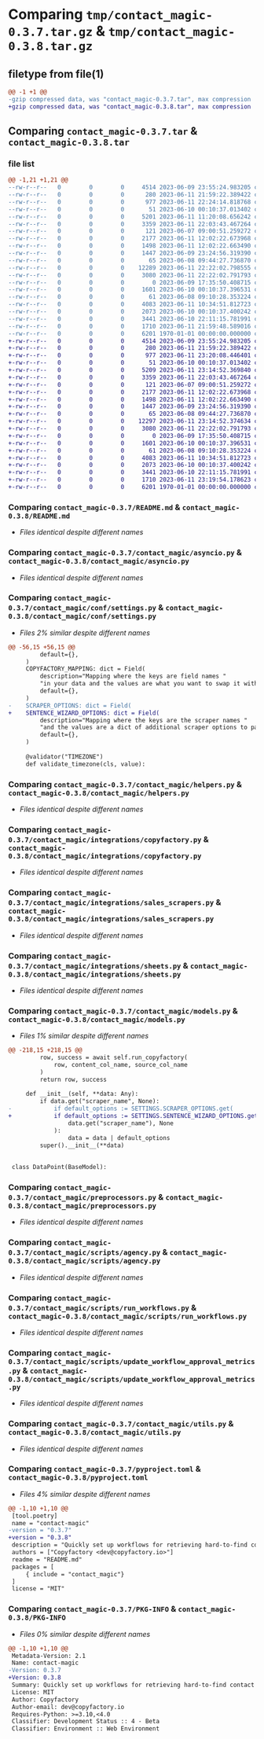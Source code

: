 # Comparing `tmp/contact_magic-0.3.7.tar.gz` & `tmp/contact_magic-0.3.8.tar.gz`

## filetype from file(1)

```diff
@@ -1 +1 @@
-gzip compressed data, was "contact_magic-0.3.7.tar", max compression
+gzip compressed data, was "contact_magic-0.3.8.tar", max compression
```

## Comparing `contact_magic-0.3.7.tar` & `contact_magic-0.3.8.tar`

### file list

```diff
@@ -1,21 +1,21 @@
--rw-r--r--   0        0        0     4514 2023-06-09 23:55:24.983205 contact_magic-0.3.7/README.md
--rw-r--r--   0        0        0      280 2023-06-11 21:59:22.389422 contact_magic-0.3.7/contact_magic/__init__.py
--rw-r--r--   0        0        0      977 2023-06-11 22:24:14.818768 contact_magic-0.3.7/contact_magic/asyncio.py
--rw-r--r--   0        0        0       51 2023-06-10 00:10:37.013402 contact_magic-0.3.7/contact_magic/conf/__init__.py
--rw-r--r--   0        0        0     5201 2023-06-11 11:20:08.656242 contact_magic-0.3.7/contact_magic/conf/settings.py
--rw-r--r--   0        0        0     3359 2023-06-11 22:03:43.467264 contact_magic-0.3.7/contact_magic/helpers.py
--rw-r--r--   0        0        0      121 2023-06-07 09:00:51.259272 contact_magic-0.3.7/contact_magic/integrations/__init__.py
--rw-r--r--   0        0        0     2177 2023-06-11 12:02:22.673968 contact_magic-0.3.7/contact_magic/integrations/copyfactory.py
--rw-r--r--   0        0        0     1498 2023-06-11 12:02:22.663490 contact_magic-0.3.7/contact_magic/integrations/sales_scrapers.py
--rw-r--r--   0        0        0     1447 2023-06-09 23:24:56.319390 contact_magic-0.3.7/contact_magic/integrations/sheets.py
--rw-r--r--   0        0        0       65 2023-06-08 09:44:27.736870 contact_magic-0.3.7/contact_magic/logger.py
--rw-r--r--   0        0        0    12289 2023-06-11 22:22:02.798555 contact_magic-0.3.7/contact_magic/models.py
--rw-r--r--   0        0        0     3080 2023-06-11 22:22:02.791793 contact_magic-0.3.7/contact_magic/preprocessors.py
--rw-r--r--   0        0        0        0 2023-06-09 17:35:50.408715 contact_magic-0.3.7/contact_magic/scripts/__init__.py
--rw-r--r--   0        0        0     1601 2023-06-10 00:10:37.396531 contact_magic-0.3.7/contact_magic/scripts/agency.py
--rw-r--r--   0        0        0       61 2023-06-08 09:10:28.353224 contact_magic-0.3.7/contact_magic/scripts/logger.py
--rw-r--r--   0        0        0     4083 2023-06-11 10:34:51.812723 contact_magic-0.3.7/contact_magic/scripts/run_workflows.py
--rw-r--r--   0        0        0     2073 2023-06-10 00:10:37.400242 contact_magic-0.3.7/contact_magic/scripts/update_workflow_approval_metrics.py
--rw-r--r--   0        0        0     3441 2023-06-10 22:11:15.781991 contact_magic-0.3.7/contact_magic/utils.py
--rw-r--r--   0        0        0     1710 2023-06-11 21:59:48.589016 contact_magic-0.3.7/pyproject.toml
--rw-r--r--   0        0        0     6201 1970-01-01 00:00:00.000000 contact_magic-0.3.7/PKG-INFO
+-rw-r--r--   0        0        0     4514 2023-06-09 23:55:24.983205 contact_magic-0.3.8/README.md
+-rw-r--r--   0        0        0      280 2023-06-11 21:59:22.389422 contact_magic-0.3.8/contact_magic/__init__.py
+-rw-r--r--   0        0        0      977 2023-06-11 23:20:08.446401 contact_magic-0.3.8/contact_magic/asyncio.py
+-rw-r--r--   0        0        0       51 2023-06-10 00:10:37.013402 contact_magic-0.3.8/contact_magic/conf/__init__.py
+-rw-r--r--   0        0        0     5209 2023-06-11 23:14:52.369840 contact_magic-0.3.8/contact_magic/conf/settings.py
+-rw-r--r--   0        0        0     3359 2023-06-11 22:03:43.467264 contact_magic-0.3.8/contact_magic/helpers.py
+-rw-r--r--   0        0        0      121 2023-06-07 09:00:51.259272 contact_magic-0.3.8/contact_magic/integrations/__init__.py
+-rw-r--r--   0        0        0     2177 2023-06-11 12:02:22.673968 contact_magic-0.3.8/contact_magic/integrations/copyfactory.py
+-rw-r--r--   0        0        0     1498 2023-06-11 12:02:22.663490 contact_magic-0.3.8/contact_magic/integrations/sales_scrapers.py
+-rw-r--r--   0        0        0     1447 2023-06-09 23:24:56.319390 contact_magic-0.3.8/contact_magic/integrations/sheets.py
+-rw-r--r--   0        0        0       65 2023-06-08 09:44:27.736870 contact_magic-0.3.8/contact_magic/logger.py
+-rw-r--r--   0        0        0    12297 2023-06-11 23:14:52.374634 contact_magic-0.3.8/contact_magic/models.py
+-rw-r--r--   0        0        0     3080 2023-06-11 22:22:02.791793 contact_magic-0.3.8/contact_magic/preprocessors.py
+-rw-r--r--   0        0        0        0 2023-06-09 17:35:50.408715 contact_magic-0.3.8/contact_magic/scripts/__init__.py
+-rw-r--r--   0        0        0     1601 2023-06-10 00:10:37.396531 contact_magic-0.3.8/contact_magic/scripts/agency.py
+-rw-r--r--   0        0        0       61 2023-06-08 09:10:28.353224 contact_magic-0.3.8/contact_magic/scripts/logger.py
+-rw-r--r--   0        0        0     4083 2023-06-11 10:34:51.812723 contact_magic-0.3.8/contact_magic/scripts/run_workflows.py
+-rw-r--r--   0        0        0     2073 2023-06-10 00:10:37.400242 contact_magic-0.3.8/contact_magic/scripts/update_workflow_approval_metrics.py
+-rw-r--r--   0        0        0     3441 2023-06-10 22:11:15.781991 contact_magic-0.3.8/contact_magic/utils.py
+-rw-r--r--   0        0        0     1710 2023-06-11 23:19:54.178623 contact_magic-0.3.8/pyproject.toml
+-rw-r--r--   0        0        0     6201 1970-01-01 00:00:00.000000 contact_magic-0.3.8/PKG-INFO
```

### Comparing `contact_magic-0.3.7/README.md` & `contact_magic-0.3.8/README.md`

 * *Files identical despite different names*

### Comparing `contact_magic-0.3.7/contact_magic/asyncio.py` & `contact_magic-0.3.8/contact_magic/asyncio.py`

 * *Files identical despite different names*

### Comparing `contact_magic-0.3.7/contact_magic/conf/settings.py` & `contact_magic-0.3.8/contact_magic/conf/settings.py`

 * *Files 2% similar despite different names*

```diff
@@ -56,15 +56,15 @@
         default={},
     )
     COPYFACTORY_MAPPING: dict = Field(
         description="Mapping where the keys are field names "
         "in your data and the values are what you want to swap it with.",
         default={},
     )
-    SCRAPER_OPTIONS: dict = Field(
+    SENTENCE_WIZARD_OPTIONS: dict = Field(
         description="Mapping where the keys are the scraper names "
         "and the values are a dict of additional scraper options to pass.",
         default={},
     )
 
     @validator("TIMEZONE")
     def validate_timezone(cls, value):
```

### Comparing `contact_magic-0.3.7/contact_magic/helpers.py` & `contact_magic-0.3.8/contact_magic/helpers.py`

 * *Files identical despite different names*

### Comparing `contact_magic-0.3.7/contact_magic/integrations/copyfactory.py` & `contact_magic-0.3.8/contact_magic/integrations/copyfactory.py`

 * *Files identical despite different names*

### Comparing `contact_magic-0.3.7/contact_magic/integrations/sales_scrapers.py` & `contact_magic-0.3.8/contact_magic/integrations/sales_scrapers.py`

 * *Files identical despite different names*

### Comparing `contact_magic-0.3.7/contact_magic/integrations/sheets.py` & `contact_magic-0.3.8/contact_magic/integrations/sheets.py`

 * *Files identical despite different names*

### Comparing `contact_magic-0.3.7/contact_magic/models.py` & `contact_magic-0.3.8/contact_magic/models.py`

 * *Files 1% similar despite different names*

```diff
@@ -218,15 +218,15 @@
         row, success = await self.run_copyfactory(
             row, content_col_name, source_col_name
         )
         return row, success
 
     def __init__(self, **data: Any):
         if data.get("scraper_name", None):
-            if default_options := SETTINGS.SCRAPER_OPTIONS.get(
+            if default_options := SETTINGS.SENTENCE_WIZARD_OPTIONS.get(
                 data.get("scraper_name"), None
             ):
                 data = data | default_options
         super().__init__(**data)
 
 
 class DataPoint(BaseModel):
```

### Comparing `contact_magic-0.3.7/contact_magic/preprocessors.py` & `contact_magic-0.3.8/contact_magic/preprocessors.py`

 * *Files identical despite different names*

### Comparing `contact_magic-0.3.7/contact_magic/scripts/agency.py` & `contact_magic-0.3.8/contact_magic/scripts/agency.py`

 * *Files identical despite different names*

### Comparing `contact_magic-0.3.7/contact_magic/scripts/run_workflows.py` & `contact_magic-0.3.8/contact_magic/scripts/run_workflows.py`

 * *Files identical despite different names*

### Comparing `contact_magic-0.3.7/contact_magic/scripts/update_workflow_approval_metrics.py` & `contact_magic-0.3.8/contact_magic/scripts/update_workflow_approval_metrics.py`

 * *Files identical despite different names*

### Comparing `contact_magic-0.3.7/contact_magic/utils.py` & `contact_magic-0.3.8/contact_magic/utils.py`

 * *Files identical despite different names*

### Comparing `contact_magic-0.3.7/pyproject.toml` & `contact_magic-0.3.8/pyproject.toml`

 * *Files 4% similar despite different names*

```diff
@@ -1,10 +1,10 @@
 [tool.poetry]
 name = "contact-magic"
-version = "0.3.7"
+version = "0.3.8"
 description = "Quickly set up workflows for retrieving hard-to-find contact information and composing personalized messages based on any data point."
 authors = ["Copyfactory <dev@copyfactory.io>"]
 readme = "README.md"
 packages = [
     { include = "contact_magic"}
 ]
 license = "MIT"
```

### Comparing `contact_magic-0.3.7/PKG-INFO` & `contact_magic-0.3.8/PKG-INFO`

 * *Files 0% similar despite different names*

```diff
@@ -1,10 +1,10 @@
 Metadata-Version: 2.1
 Name: contact-magic
-Version: 0.3.7
+Version: 0.3.8
 Summary: Quickly set up workflows for retrieving hard-to-find contact information and composing personalized messages based on any data point.
 License: MIT
 Author: Copyfactory
 Author-email: dev@copyfactory.io
 Requires-Python: >=3.10,<4.0
 Classifier: Development Status :: 4 - Beta
 Classifier: Environment :: Web Environment
```

